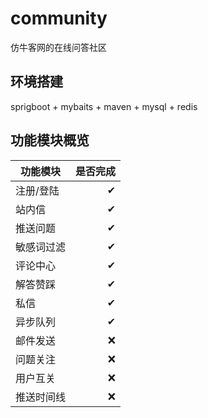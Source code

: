 # community
仿牛客网的在线问答社区

## 环境搭建
sprigboot + mybaits + maven + mysql + redis

## 功能模块概览
| 功能模块        | 是否完成    |
| --------   | -----:   |
| 注册/登陆        |   ✔    |
| 站内信        |  ✔     |
| 推送问题        | ✔      |
| 敏感词过滤        | ✔      |
| 评论中心        | ✔      |
| 解答赞踩        | ✔      |
| 私信        | ✔      |
| 异步队列        | ✔      |
| 邮件发送        | ❌      |
| 问题关注        | ❌      |
| 用户互关        | ❌      |
| 推送时间线        | ❌      |